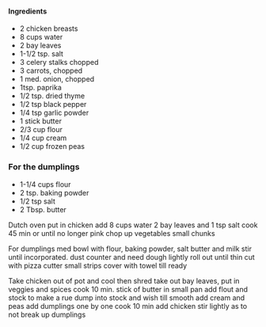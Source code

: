 #### Ingredients
- 2 chicken breasts 
- 8 cups water
- 2 bay leaves
- 1-1/2 tsp. salt
- 3 celery stalks chopped
- 3 carrots, chopped
- 1 med. onion, chopped
- 1tsp. paprika
- 1/2 tsp. dried thyme
- 1/2 tsp black pepper
- 1/4 tsp garlic powder
- 1 stick butter
- 2/3 cup flour
- 1/4 cup cream
- 1/2 cup frozen peas

### For the dumplings
- 1-1/4 cups flour
- 2 tsp. baking powder
- 1/2 tsp salt
- 2 Tbsp. butter

Dutch oven put in chicken add 8 cups water 2 bay leaves and 1 tsp salt
cook 45 min or until no longer pink
chop up vegetables small chunks

For dumplings
med bowl with flour, baking powder, salt butter and milk
stir until incorporated. dust counter and need dough lightly
roll out until thin cut with pizza cutter small strips
cover with towel till ready

Take chicken out of pot and cool then shred
take out bay leaves, put in veggies and spices
cook 10 min.
stick of butter in small pan add flout and stock to make a rue
dump into stock and wish till smooth add cream and peas
add dumplings one by one cook 10 min add chicken stir lightly
as to not break up dumplings
